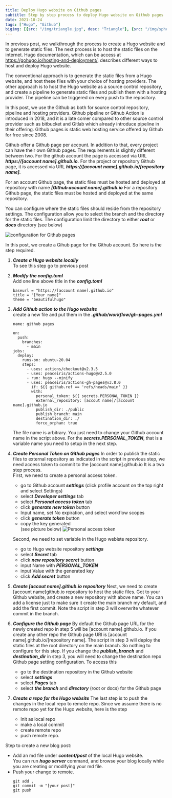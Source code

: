```yaml
---
title: Deploy Hugo website on Github pages
subtitle: Step by step process to deploy Hugo website on Github pages
date: 2021-10-24
tags: ["Hugo", "Github"]
bigimg: [{src: "/img/triangle.jpg", desc: "Triangle"}, {src: "/img/sphere.jpg", desc: "Sphere"}, {src: "/img/hexagon.jpg", desc: "Hexagon"}]
---
```


In previous post, we walkthrough the process to create a Hugo website and to generate static files. 
The next process is to host the static files on the internet. 
Hugo documentation, which can be access at https://gohugo.io/hosting-and-deployment/, describes different ways to host and deploy Hugo website.


The conventional approach is to generate the static files from a Hugo website, and host these files with your choice of hosting providers. 
The other approach is to host the Hugo website as a source control repository, and create a pipeline to generate static files and publish them with a hosting provider. 
The pipeline can be triggered on every push to the repository. 

In this post, we use the Github as both for source control repository, pipeline and hosting providers. 
Github pipeline or Github Action is introduced in 2018, and it is a late comer compared to other source control provider such as bitbucket and Gitlab  which already introduce pipeline in their offering. 
Github pages is static web hosting service offered by Github for free since 2008. 

Github offer a Github page per account. In addition to that, every project can have their own Github pages. 
The requirements is slightly different between two. For the github account the page is accessed via URL ***https://[account name].github.io.***
For the project or repository Github page, it is accessed via URL ***https://[account name].github.io/[repository name].***

For an account Github page, the static files must be hosted and deployed at repository with name ***[Github account name].github.io***
For a repository Github page, the static files must be hosted and deployed at the same repository.

You can configure where the static files should reside from the repository settings. 
The configuration allow you to select the branch and the directory for the static files. The configuration limit the directory to either ***root*** or ***docs*** directory (see below)

![configuration for Github pages](/img/ghpage.png)

In this post, we create a Gihub page for the Github account. So here is the step required.

1. ***Create a Hugo website locally***    
   To see this step go to previous post
2. ***Modify the config.toml***      
   Add one line above title in the ***config.toml***
    ```
   baseurl = "https://[account name].github.io"
   title = "[Your name]"
   theme = "beautifulhugo"
   ```
3.  ***Add Github action to the Hugo website***    
    create a new file and put them in the ***.github/workflow/gh-pages.yml***
	```
	name: github pages

    on:
      push:
        branches:
          - main
    jobs:
      deploy:
        runs-on: ubuntu-20.04
        steps:
          - uses: actions/checkout@v2.3.5 
          - uses: peaceiris/actions-hugo@v2.5.0 
          - run: hugo --minify 
          - uses: peaceiris/actions-gh-pages@v3.8.0 
            if: ${{ github.ref == 'refs/heads/main' }}
            with:
              personal_token: ${{ secrets.PERSONAL_TOKEN }} 
              external_repository: [accout name]/[account name].github.io
              publish_dir: ./public      
              publish_branch: main
              destination_dir: ./
              force_orphan: true
	```
	The file name is arbitrary.
	You just need to change your Github account name in the script above. 
    For the ***secrets.PERSONAL_TOKEN***, that is a variable name you need to setup in the next step.
4. ***Create Personal Token on Github pages***
   In order to publish the static files to external repository as indicated in the script in previous step, we need access token to commit to the [account name].github.io
   It is a two step process.      
   First, we need to create a personal access token. 
   * go to Github account ***settings*** (click profile account on the top right and select Settings)   
   * select ***Developer settings*** tab
   * select ***Personal access token*** tab
   * click ***generate  new token*** button
   * Input name, set No expiration, and select workflow scopes
   * click ***generate token*** button
   * copy the key generated     
   (see picture below)
   ![Personal access token](/img/personal-access-token.png)
   
	Second, we need to set variable in the Hugo webiste repository.
   * go to Hugo website repository ***settings***
   * select ***Secret*** tab
   * click ***new repository secret*** button
   * input Name with ***PERSONAL_TOKEN***
   * input Value with the generated key
   * click ***Add secret*** button
 
5.  ***Create  [accout name].github.io repository***
    Next, we need to create [account name]github.io  repository to host the static files. 
	Got to your Github website, and create a new repository with above name. 
	You can add a license just to make sure it create the main branch my default, and add the first commit.
    Note the script in step 3 will overwrite whatever commit in the branch. 	
6. ***Configure the Github page***
   By default the Github page URL for the newly created repo in step 5 will be [account name].github.io.
   If you create any other repo the Github page URl is [account name].github.io/[repository name].
   The script in step 3 will deploy the static files at the root directory on the main branch. So nothing to configure for this step. 
   If you change the ***publish_branch*** and ***destination_dir*** in step 3, you will need to change the destination repo Github page setting configuration.
   To access this
   * go to the destination repository in the Github website
   * select ***settings***
   * select ***Pages*** tab
   * select ***the branch*** and ***directory*** (root or docs) for the Github page
7.  ***Create a repo for the Hugo website***
    The last step is to push the changes in the local repo to remote repo. 
	Since we assume there is no remote repo yet for the Hugo website, here is the step
	* Init as local repo
	* make a local commit
	* create remote repo
	* push remote repo.
	

Step to create a new blog post:
* Add an md file under ***content/post*** of the local Hugo website.    
   You can run ***hugo server*** command, and browse your blog locally while you are creating or modifying your md file.
* Push your change to remote.
   ```
   git add .
   git commit -m "[your post]"
   git push
   ```


   













